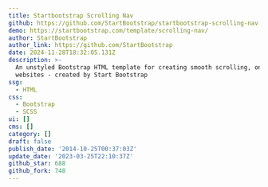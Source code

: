 ```yaml
---
title: Startbootstrap Scrolling Nav
github: https://github.com/StartBootstrap/startbootstrap-scrolling-nav
demo: https://startbootstrap.com/template/scrolling-nav/
author: StartBootstrap
author_link: https://github.com/StartBootstrap
date: 2024-11-28T18:32:05.131Z
description: >-
  An unstyled Bootstrap HTML template for creating smooth scrolling, one page
  websites - created by Start Bootstrap
ssg:
  - HTML
css:
  - Bootstrap
  - SCSS
ui: []
cms: []
category: []
draft: false
publish_date: '2014-10-25T00:37:03Z'
update_date: '2023-03-25T22:10:37Z'
github_star: 688
github_fork: 748
---
```

